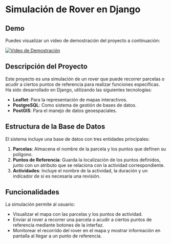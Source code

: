 # Simulación de Rover en Django

## Demo

Puedes visualizar un video de demostración del proyecto a continuación:

[![Video de Demostración](https://img.youtube.com/vi/q_J6SRyPkOU/0.jpg)](https://www.youtube.com/watch?v=q_J6SRyPkOU)


## Descripción del Proyecto

Este proyecto es una simulación de un rover que puede recorrer parcelas o acudir a ciertos puntos de referencia para realizar funciones específicas. Ha sido desarrollado en Django, utilizando las siguientes tecnologías:

- **Leaflet**: Para la representación de mapas interactivos.  
- **PostgreSQL**: Como sistema de gestión de bases de datos.  
- **PostGIS**: Para el manejo de datos geoespaciales.  

## Estructura de la Base de Datos

El sistema incluye una base de datos con tres entidades principales:

1. **Parcelas**: Almacena el nombre de la parcela y los puntos que definen su polígono.  
2. **Puntos de Referencia**: Guarda la localización de los puntos definidos, junto con un atributo que se relaciona con la actividad correspondiente.  
3. **Actividades**: Incluye el nombre de la actividad, la duración y un indicador de si es necesaria una revisión.  

## Funcionalidades

La simulación permite al usuario:

- Visualizar el mapa con las parcelas y los puntos de actividad.  
- Enviar al rover a recorrer una parcela o acudir a ciertos puntos de referencia mediante botones de la interfaz.  
- Monitorear el recorrido del rover en el mapa y mostrar información en pantalla al llegar a un punto de referencia.  

